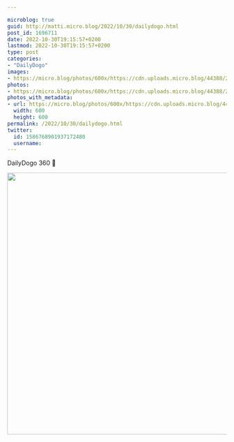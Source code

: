 ```yaml
---

microblog: true
guid: http://matti.micro.blog/2022/10/30/dailydogo.html
post_id: 1696711
date: 2022-10-30T19:15:57+0200
lastmod: 2022-10-30T19:15:57+0200
type: post
categories:
- "DailyDogo"
images:
- https://micro.blog/photos/600x/https://cdn.uploads.micro.blog/44388/2022/85e2ccd723.jpg
photos:
- https://micro.blog/photos/600x/https://cdn.uploads.micro.blog/44388/2022/85e2ccd723.jpg
photos_with_metadata:
- url: https://micro.blog/photos/600x/https://cdn.uploads.micro.blog/44388/2022/85e2ccd723.jpg
  width: 600
  height: 600
permalink: /2022/10/30/dailydogo.html
twitter:
  id: 1586768901937172480
  username:
---
```

DailyDogo 360 🐶

<img src="https://micro.blog/photos/600x/https://blog.martin-haehnel.de/uploads/2022/85e2ccd723.jpg" width="600" height="600" alt="" />

